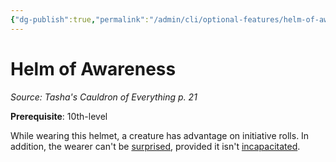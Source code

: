```yaml
---
{"dg-publish":true,"permalink":"/admin/cli/optional-features/helm-of-awareness-tce/","tags":["compendium/src/5e/tce","optional-feature/ai"],"updated":"2025-01-11T15:32:21.934+00:00"}
---
```


# Helm of Awareness
*Source: Tasha's Cauldron of Everything p. 21*  

**Prerequisite**: 10th-level

While wearing this helmet, a creature has advantage on initiative rolls. In addition, the wearer can't be [surprised](/3-Mechanics/CLI/rules/conditions.md#surprised), provided it isn't [incapacitated](/3-Mechanics/CLI/rules/conditions.md#incapacitated).